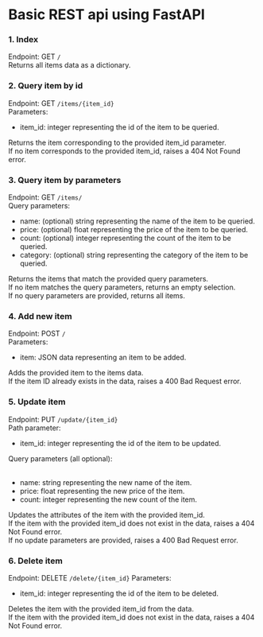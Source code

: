 # Basic REST api using FastAPI

### 1. Index
Endpoint: GET `/` <br>
Returns all items data as a dictionary. <br>

### 2. Query item by id
Endpoint: GET `/items/{item_id}` <br>
Parameters: <ul>
<li>item_id: integer representing the id of the item to be queried. </ul>
Returns the item corresponding to the provided item_id parameter. <br>
If no item corresponds to the provided item_id, raises a 404 Not Found error. <br>

### 3. Query item by parameters <br>
Endpoint: GET `/items/` <br>
Query parameters: <ul>
<li>name: (optional) string representing the name of the item to be queried.
<li>price: (optional) float representing the price of the item to be queried.
<li>count: (optional) integer representing the count of the item to be queried.
<li>category: (optional) string representing the category of the item to be queried. </ul>
Returns the items that match the provided query parameters. <br>
If no item matches the query parameters, returns an empty selection. <br>
If no query parameters are provided, returns all items. <br>

### 4. Add new item <br>
Endpoint: POST `/` <br>
Parameters: <ul>
<li>item: JSON data representing an item to be added. </ul>
Adds the provided item to the items data. <br>
If the item ID already exists in the data, raises a 400 Bad Request error. <br>

### 5. Update item <br>
Endpoint: PUT `/update/{item_id}` <br>
Path parameter: <ul>
<li>item_id: integer representing the id of the item to be updated. </ul>
Query parameters (all optional): <ul><br>
<li>name: string representing the new name of the item.
<li>price: float representing the new price of the item.
<li>count: integer representing the new count of the item. </ul>
Updates the attributes of the item with the provided item_id. <br>
If the item with the provided item_id does not exist in the data, raises a 404 Not Found error. <br>
If no update parameters are provided, raises a 400 Bad Request error. <br>

### 6. Delete item <br>
Endpoint: DELETE `/delete/{item_id}`
Parameters: <ul>
<li>item_id: integer representing the id of the item to be deleted. </ul>
Deletes the item with the provided item_id from the data. <br>
If the item with the provided item_id does not exist in the data, raises a 404 Not Found error.

